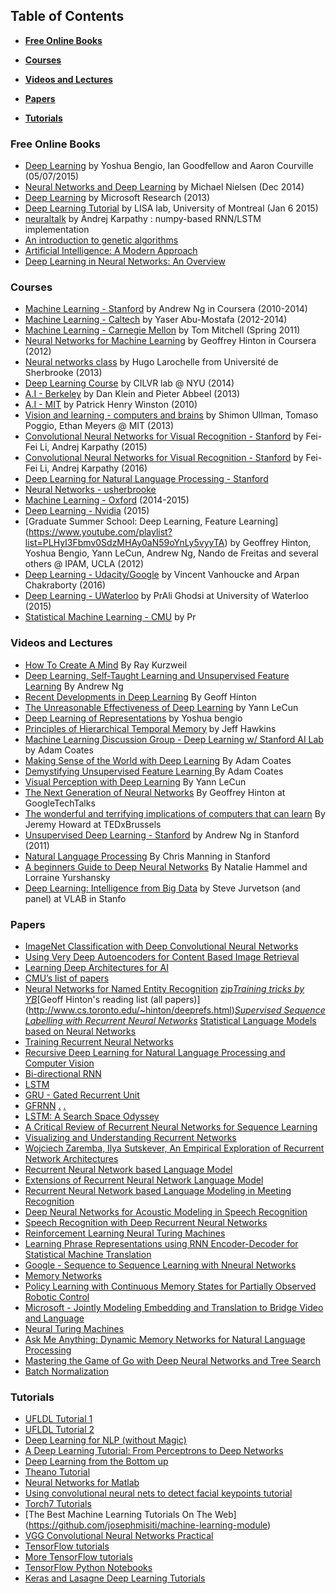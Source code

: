 
## Table of Contents

* **[Free Online Books](#free-online-books)**  

* **[Courses](#courses)**  

* **[Videos and Lectures](#videos-and-lectures)**  

* **[Papers](#papers)**  

* **[Tutorials](#tutorials)**  

### Free Online Books
* [Deep Learning](http://www.iro.umontreal.ca/~bengioy/dlbook/) by Yoshua Bengio, Ian Goodfellow and Aaron Courville  (05/07/2015)
* [Neural Networks and Deep Learning](http://neuralnetworksanddeeplearning.com/) by  Michael Nielsen (Dec 2014)
* [Deep Learning](http://research.microsoft.com/pubs/209355/DeepLearning-NowPublishing-Vol7-SIG-039.pdf) by Microsoft Research (2013) 
* [Deep Learning Tutorial](http://deeplearning.net/tutorial/deeplearning.pdf) by LISA lab, University of Montreal (Jan 6 2015)
* [neuraltalk](https://github.com/karpathy/neuraltalk) by Andrej Karpathy : numpy-based RNN/LSTM implementation
* [An introduction to genetic algorithms](https://svn-d1.mpi-inf.mpg.de/AG1/MultiCoreLab/papers/ebook-fuzzy-mitchell-99.pdf)
* [Artificial Intelligence: A Modern Approach](http://aima.cs.berkeley.edu/)
* [Deep Learning in Neural Networks: An Overview](http://arxiv.org/pdf/1404.7828v4.pdf)
 
### Courses
* [Machine Learning - Stanford](https://class.coursera.org/ml-005) by Andrew Ng in Coursera (2010-2014)
* [Machine Learning - Caltech](http://work.caltech.edu/lectures.html) by Yaser Abu-Mostafa (2012-2014)
* [Machine Learning - Carnegie Mellon](http://www.cs.cmu.edu/~tom/10701_sp11/lectures.shtml) by Tom Mitchell (Spring 2011)
* [Neural Networks for Machine Learning](https://class.coursera.org/neuralnets-2012-001) by Geoffrey Hinton in Coursera (2012)
* [Neural networks class](https://www.youtube.com/playlist?list=PL6Xpj9I5qXYEcOhn7TqghAJ6NAPrNmUBH) by Hugo Larochelle from Université de Sherbrooke (2013)
* [Deep Learning Course](http://cilvr.cs.nyu.edu/doku.php?id=deeplearning:slides:start) by CILVR lab @ NYU (2014)
* [A.I - Berkeley](https://courses.edx.org/courses/BerkeleyX/CS188x_1/1T2013/courseware/) by Dan Klein and Pieter Abbeel (2013)
* [A.I - MIT](http://ocw.mit.edu/courses/electrical-engineering-and-computer-science/6-034-artificial-intelligence-fall-2010/lecture-videos/) by Patrick Henry Winston (2010)
* [Vision and learning - computers and brains](http://web.mit.edu/course/other/i2course/www/vision_and_learning_fall_2013.html) by Shimon Ullman, Tomaso Poggio, Ethan Meyers @ MIT (2013)
* [Convolutional Neural Networks for Visual Recognition - Stanford](http://vision.stanford.edu/teaching/cs231n/syllabus_winter2015.html) by Fei-Fei Li, Andrej Karpathy (2015)
* [Convolutional Neural Networks for Visual Recognition - Stanford](http://vision.stanford.edu/teaching/cs231n/syllabus.html) by Fei-Fei Li, Andrej Karpathy (2016)
* [Deep Learning for Natural Language Processing - Stanford](http://cs224d.stanford.edu/)
* [Neural Networks - usherbrooke](http://info.usherbrooke.ca/hlarochelle/neural_networks/content.html)
* [Machine Learning - Oxford](https://www.cs.ox.ac.uk/people/nando.defreitas/machinelearning/) (2014-2015)
* [Deep Learning - Nvidia](https://developer.nvidia.com/deep-learning-courses) (2015)
* [Graduate Summer School: Deep Learning, Feature Learning] (https://www.youtube.com/playlist?list=PLHyI3Fbmv0SdzMHAy0aN59oYnLy5vyyTA) by Geoffrey Hinton, Yoshua Bengio, Yann LeCun, Andrew Ng, Nando de Freitas and several others @ IPAM, UCLA (2012)
* [Deep Learning - Udacity/Google](https://www.udacity.com/course/deep-learning--ud730) by Vincent Vanhoucke and Arpan Chakraborty (2016)
* [Deep Learning - UWaterloo](https://www.youtube.com/playlist?list=PLehuLRPyt1Hyi78UOkMPWCGRxGcA9NVOE) by PrAli Ghodsi at University of Waterloo (2015)
* [Statistical Machine Learning - CMU](https://www.youtube.com/watch?v=azaLcvuql_g&list=PLjbUi5mgii6BWEUZf7He6nowWvGne_Y8r) by Pr


### Videos and Lectures
* [How To Create A Mind](https://www.youtube.com/watch?v=RIkxVci-R4k) By Ray Kurzweil
* [Deep Learning, Self-Taught Learning and Unsupervised Feature Learning](https://www.youtube.com/watch?v=n1ViNeWhC24) By Andrew Ng
* [Recent Developments in Deep Learning](https://www.youtube.com/watch?v=vShMxxqtDDs&amp;index=3&amp;list=PL78U8qQHXgrhP9aZraxTT5-X1RccTcUYT) By Geoff Hinton
* [The Unreasonable Effectiveness of Deep Learning](https://www.youtube.com/watch?v=sc-KbuZqGkI) by Yann LeCun
* [Deep Learning of Representations](https://www.youtube.com/watch?v=4xsVFLnHC_0) by Yoshua bengio
* [Principles of Hierarchical Temporal Memory](https://www.youtube.com/watch?v=6ufPpZDmPKA) by Jeff Hawkins
* [Machine Learning Discussion Group - Deep Learning w/ Stanford AI Lab](https://www.youtube.com/watch?v=2QJi0ArLq7s&amp;list=PL78U8qQHXgrhP9aZraxTT5-X1RccTcUYT) by Adam Coates
* [Making Sense of the World with Deep Learning](http://vimeo.com/80821560) By Adam Coates 
* [Demystifying Unsupervised Feature Learning ](https://www.youtube.com/watch?v=wZfVBwOO0-k) By Adam Coates 
* [Visual Perception with Deep Learning](https://www.youtube.com/watch?v=3boKlkPBckA) By Yann LeCun
* [The Next Generation of Neural Networks](https://www.youtube.com/watch?v=AyzOUbkUf3M) By Geoffrey Hinton at GoogleTechTalks
* [The wonderful and terrifying implications of computers that can learn](http://www.ted.com/talks/jeremy_howard_the_wonderful_and_terrifying_implications_of_computers_that_can_learn) By Jeremy Howard at TEDxBrussels
* [Unsupervised Deep Learning - Stanford](http://web.stanford.edu/class/cs294a/handouts.html) by Andrew Ng in Stanford (2011)
* [Natural Language Processing](http://web.stanford.edu/class/cs224n/handouts/) By Chris Manning in Stanford
* [A beginners Guide to Deep Neural Networks](http://googleresearch.blogspot.com/2015/09/a-beginners-guide-to-deep-neural.html) By Natalie Hammel and Lorraine Yurshansky
* [Deep Learning: Intelligence from Big Data](https://www.youtube.com/watch?v=czLI3oLDe8M) by Steve Jurvetson (and panel) at VLAB in Stanfo


### Papers
* [ImageNet Classification with Deep Convolutional Neural Networks](http://papers.nips.cc/paper/4824-imagenet-classification-with-deep-convolutional-neural-networks.pdf)
* [Using Very Deep Autoencoders for Content Based Image Retrieval](http://www.cs.toronto.edu/~hinton/absps/esann-deep-final.pdf)
* [Learning Deep Architectures for AI](http://www.iro.umontreal.ca/~lisa/pointeurs/TR1312.pdf)
* [CMU’s list of papers](http://deeplearning.cs.cmu.edu/)
* [Neural Networks for Named Entity
Recognition](http://nlp.stanford.edu/~socherr/pa4_ner.pdf) [zip](http://nlp.stanford.edu/~socherr/pa4-ner.zip)*[Training tricks by YB](http://www.iro.umontreal.ca/~bengioy/papers/YB-tricks.pdf)*[Geoff Hinton's reading list (all papers)] (http://www.cs.toronto.edu/~hinton/deeprefs.html)*[Supervised Sequence Labelling with Recurrent Neural Networks](http://www.cs.toronto.edu/~graves/preprint.pdf)* [Statistical Language Models based on Neural Networks](http://www.fit.vutbr.cz/~imikolov/rnnlm/thesis.pdf)
* [Training Recurrent Neural Networks](http://www.cs.utoronto.ca/~ilya/pubs/ilya_sutskever_phd_thesis.pdf)
* [Recursive Deep Learning for Natural Language Processing and Computer Vision](http://nlp.stanford.edu/~socherr/thesis.pdf)
* [Bi-directional RNN](http://www.di.ufpe.br/~fnj/RNA/bibliografia/BRNN.pdf)
* [LSTM](http://web.eecs.utk.edu/~itamar/courses/ECE-692/Bobby_paper1.pdf)
* [GRU - Gated Recurrent Unit](http://arxiv.org/pdf/1406.1078v3.pdf)
* [GFRNN](http://arxiv.org/pdf/1502.02367v3.pdf) [.](http://jmlr.org/proceedings/papers/v37/chung15.pdf) [.](http://jmlr.org/proceedings/papers/v37/chung15-supp.pdf)
* [LSTM: A Search Space Odyssey](http://arxiv.org/pdf/1503.04069v1.pdf)
* [A Critical Review of Recurrent Neural Networks for Sequence Learning](http://arxiv.org/pdf/1506.00019v1.pdf)
* [Visualizing and Understanding Recurrent Networks](http://arxiv.org/pdf/1506.02078v1.pdf)
* [Wojciech Zaremba, Ilya Sutskever, An Empirical Exploration of Recurrent Network Architectures](http://jmlr.org/proceedings/papers/v37/jozefowicz15.pdf)
* [Recurrent Neural Network based Language Model](http://www.fit.vutbr.cz/research/groups/speech/publi/2010/mikolov_interspeech2010_IS100722.pdf)
* [Extensions of Recurrent Neural Network Language Model](http://www.fit.vutbr.cz/research/groups/speech/publi/2011/mikolov_icassp2011_5528.pdf)
* [Recurrent Neural Network based Language Modeling in Meeting Recognition](http://www.fit.vutbr.cz/~imikolov/rnnlm/ApplicationOfRNNinMeetingRecognition_IS2011.pdf)
* [Deep Neural Networks for Acoustic Modeling in Speech Recognition](http://cs224d.stanford.edu/papers/maas_paper.pdf)
* [Speech Recognition with Deep Recurrent Neural Networks](http://www.cs.toronto.edu/~fritz/absps/RNN13.pdf)
* [Reinforcement Learning Neural Turing Machines](http://arxiv.org/pdf/1505.00521v1)
* [Learning Phrase Representations using RNN Encoder-Decoder for Statistical Machine Translation](http://arxiv.org/pdf/1406.1078v3.pdf)
* [Google - Sequence to Sequence  Learning with Nneural Networks](http://papers.nips.cc/paper/5346-sequence-to-sequence-learning-with-neural-networks.pdf)
* [Memory Networks](http://arxiv.org/pdf/1410.3916v10)
* [Policy Learning with Continuous Memory States for Partially Observed Robotic Control](http://arxiv.org/pdf/1507.01273v1)
* [Microsoft - Jointly Modeling Embedding and Translation to Bridge Video and Language](http://arxiv.org/pdf/1505.01861v1.pdf)
* [Neural Turing Machines](http://arxiv.org/pdf/1410.5401v2.pdf)
* [Ask Me Anything: Dynamic Memory Networks for Natural Language Processing](http://arxiv.org/pdf/1506.07285v1.pdf)
* [Mastering the Game of Go with Deep Neural Networks and Tree Search](http://www.nature.com/nature/journal/v529/n7587/pdf/nature16961.pdf)
* [Batch Normalization](https://arxiv.org/abs/1502.03167)


### Tutorials
* [UFLDL Tutorial 1](http://deeplearning.stanford.edu/wiki/index.php/UFLDL_Tutorial)
* [UFLDL Tutorial 2](http://ufldl.stanford.edu/tutorial/supervised/LinearRegression/)
* [Deep Learning for NLP (without Magic)](http://www.socher.org/index.php/DeepLearningTutorial/DeepLearningTutorial)
* [A Deep Learning Tutorial: From Perceptrons to Deep Networks](http://www.toptal.com/machine-learning/an-introduction-to-deep-learning-from-perceptrons-to-deep-networks)
* [Deep Learning from the Bottom up](http://www.metacademy.org/roadmaps/rgrosse/deep_learning)
* [Theano Tutorial](http://deeplearning.net/tutorial/deeplearning.pdf)
* [Neural Networks for Matlab](http://uk.mathworks.com/help/pdf_doc/nnet/nnet_ug.pdf)
* [Using convolutional neural nets to detect facial keypoints tutorial](http://danielnouri.org/notes/2014/12/17/using-convolutional-neural-nets-to-detect-facial-keypoints-tutorial/)
* [Torch7 Tutorials](http://code.madbits.com/wiki/doku.php)
* [The Best Machine Learning Tutorials On The Web] (https://github.com/josephmisiti/machine-learning-module)
* [VGG Convolutional Neural Networks Practical](http://www.robots.ox.ac.uk/~vgg/practicals/cnn/index.html)
* [TensorFlow tutorials](https://github.com/nlintz/TensorFlow-Tutorials)
* [More TensorFlow tutorials](https://github.com/pkmital/tensorflow_tutorials)
* [TensorFlow Python Notebooks](https://github.com/aymericdamien/TensorFlow-Examples)
* [Keras and Lasagne Deep Learning Tutorials](https://github.com/Vict0rSch/deep_learning)
